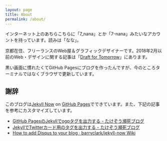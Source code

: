 ```yaml
---
layout: page
title: About
permalink: /about/
---
```


インターネット上のあちらこちらに「7_nana」とか「7-nana」みたいなアカウントを持っています。読みは「なな」。

京都在住、フリーランスのWeb屋＆グラフィックデザイナーです。2018年2月以前のWeb・デザインに関する記事は「[Draft for Tomorrow](https://draft.goat.me/ "Draft for Tomorrow - g.o.a.t")」にあります。

黒い画面に慣れたくてGitHub Pagesにブログを作ったんですが、今のところターミナルではなくブラウザで更新しています。

## 謝辞

このブログは[Jekyll Now](http://www.jekyllnow.com/ "Jekyll Now – Create a Jekyll Blog in minutes") on [GitHub Pages](https://pages.github.com/ "GitHub Pages")でできています。また、下記の記事を参考にカスタマイズしています。

- [GitHub PagesのJekyllでogpタグを出力する - たけぞう瀕死ブログ](http://takezoe.hatenablog.com/entry/2016/07/03/104536 "GitHub PagesのJekyllでogpタグを出力する - たけぞう瀕死ブログ")
- [JekyllでTwitterカード用のタグを出力する - たけぞう瀕死ブログ](http://takezoe.hatenablog.com/entry/2016/07/03/175911 "JekyllでTwitterカード用のタグを出力する - たけぞう瀕死ブログ")
- [How to add Disqus to your blog · barryclark/jekyll-now Wiki](https://github.com/barryclark/jekyll-now/wiki/How-to-add-Disqus-to-your-blog "How to add Disqus to your blog · barryclark/jekyll-now Wiki")
